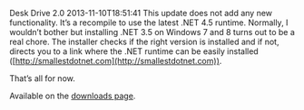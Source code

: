 Desk Drive 2.0
2013-11-10T18:51:41
This update does not add any new functionality. It’s a recompile to use the latest .NET 4.5 runtime. Normally, I wouldn’t bother but installing .NET 3.5 on Windows 7 and 8 turns out to be a real chore. The installer checks if the right version is installed and if not, directs you to a link where the .NET runtime can be easily installed ([http://smallestdotnet.com](http://smallestdotnet.com)).

That’s all for now.

Available on the [downloads page](/downloads).
